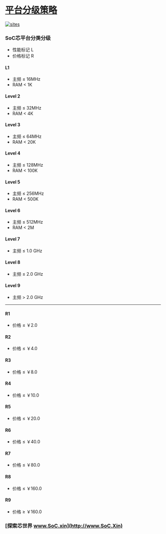﻿# [平台分级策略](https://github.com/SoCXin/Level)

[![sites](http://182.61.61.133/link/resources/SoC.png)](http://www.SoC.Xin)


### SoC芯平台分类分级

* 性能标记 L
* 价格标记 R

#### L1

* 主频 ≤ 16MHz
* RAM < 1K

#### Level 2

* 主频 ≤ 32MHz
* RAM < 4K

#### Level 3

* 主频 ≤ 64MHz
* RAM < 20K

#### Level 4

* 主频 ≤ 128MHz
* RAM < 100K

#### Level 5

* 主频 ≤ 256MHz
* RAM < 500K

#### Level 6

* 主频 ≤ 512MHz
* RAM < 2M

#### Level 7

* 主频 ≤ 1.0 GHz


#### Level 8

* 主频 ≤ 2.0 GHz


#### Level 9

* 主频 > 2.0 GHz


---

#### R1

* 价格 ≤ ￥2.0

#### R2

* 价格 ≤ ￥4.0

#### R3

* 价格 ≤ ￥8.0

#### R4

* 价格 ≤ ￥10.0

#### R5

* 价格 ≤ ￥20.0

#### R6

* 价格 ≤ ￥40.0

#### R7

* 价格 ≤ ￥80.0

#### R8

* 价格 ≤ ￥160.0

#### R9

* 价格 ≥ ￥160.0

###  [探索芯世界 www.SoC.xin](http://www.SoC.Xin)
